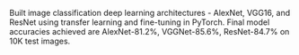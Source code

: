 Built image classification deep learning architectures - AlexNet, VGG16, and ResNet using transfer learning and fine-tuning in PyTorch. Final model accuracies achieved are AlexNet-81.2%, VGGNet-85.6%, ResNet-84.7% on 10K test images.